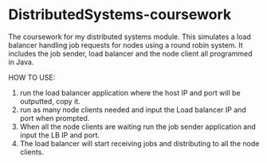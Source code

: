 # DistributedSystems-coursework
The coursework for my distributed systems module. This simulates a load balancer handling job requests for nodes using a round robin system. It includes the job sender, load balancer and the node client all programmed in Java.

HOW TO USE:
1. run the load balancer application where the host IP and port will be outputted, copy it.
2. run as many node clients needed and input the Load balancer IP and port when prompted.
3. When all the node clients are waiting run the job sender application and input the LB IP and port.
4. The load balancer will start receiving jobs and distributing to all the node clients.
